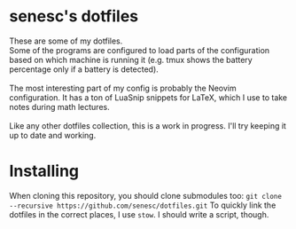 # senesc's dotfiles
These are some of my dotfiles.<br>
Some of the programs are configured to load parts of the configuration based on which machine is running it (e.g. tmux shows the battery percentage only if a battery is detected).<br>
<br>
The most interesting part of my config is probably the Neovim configuration. It has a ton of LuaSnip snippets for LaTeX, which I use to take notes during math lectures.<br>
<br>
Like any other dotfiles collection, this is a work in progress. I'll try keeping it up to date and working.

# Installing
When cloning this repository, you should clone submodules too:
```git clone --recursive https://github.com/senesc/dotfiles.git```
To quickly link the dotfiles in the correct places, I use `stow`. I should write a script, though.
